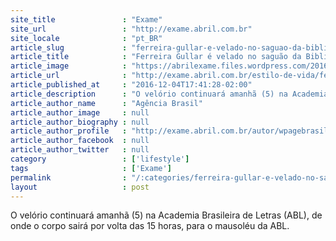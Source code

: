 ```yaml
---
site_title               : "Exame"
site_url                 : "http://exame.abril.com.br"
site_locale              : "pt_BR"
article_slug             : "ferreira-gullar-e-velado-no-saguao-da-biblioteca-nacional"
article_title            : "Ferreira Gullar é velado no saguão da Biblioteca Nacional"
article_image            : "https://abrilexame.files.wordpress.com/2016/09/size_960_16_9_ferreira-gullar-21.jpg?quality=70&strip=all&w=960"
article_url              : "http://exame.abril.com.br/estilo-de-vida/ferreira-gullar-e-velado-no-saguao-da-biblioteca-nacional/"
article_published_at     : "2016-12-04T17:41:28-02:00"
article_description      : "O velório continuará amanhã (5) na Academia Brasileira de Letras (ABL), de onde o corpo sairá por volta das 15 horas, para o mausoléu da ABL."
article_author_name      : "Agência Brasil"
article_author_image     : null
article_author_biography : null
article_author_profile   : "http://exame.abril.com.br/autor/wpagebrasil/"
article_author_facebook  : null
article_author_twitter   : null
category                 : ['lifestyle']
tags                     : ['Exame']
permalink                : "/:categories/ferreira-gullar-e-velado-no-saguao-da-biblioteca-nacional/"
layout                   : post
---
```


O velório continuará amanhã (5) na Academia Brasileira de Letras (ABL), de onde o corpo sairá por volta das 15 horas, para o mausoléu da ABL.
